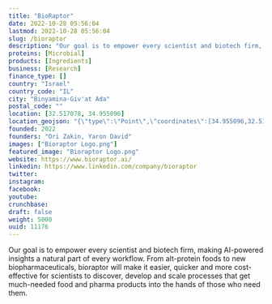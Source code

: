 ```yaml
---
title: "BioRaptor"
date: 2022-10-28 05:56:04
lastmod: 2022-10-28 05:56:04
slug: /bioraptor
description: "Our goal is to empower every scientist and biotech firm, making AI-powered insights a natural part of every workflow.  From alt-protein foods to new biopharmaceuticals, bioraptor will make it easier, quicker and more cost-effective for scientists to discover, develop and scale processes that get much-needed food and pharma products into the hands of those who need them."
proteins: [Microbial]
products: [Ingredients]
business: [Research]
finance_type: []
country: "Israel"
country_code: "IL"
city: "Binyamina-Giv'at Ada"
postal_code: ""
location: [32.517078, 34.955096]
location_geojson: "{\"type\":\"Point\",\"coordinates\":[34.955096,32.517078]}"
founded: 2022
founders: "Ori Zakin, Yaron David"
images: ["Bioraptor Logo.png"]
featured_image: "Bioraptor Logo.png"
website: https://www.bioraptor.ai/
linkedin: https://www.linkedin.com/company/bioraptor
twitter: 
instagram: 
facebook: 
youtube: 
crunchbase: 
draft: false
weight: 5000
uuid: 11176
---
```

Our goal is to empower every scientist and biotech firm, making AI-powered insights a natural part of every workflow.  From alt-protein foods to new biopharmaceuticals, bioraptor will make it easier, quicker and more cost-effective for scientists to discover, develop and scale processes that get much-needed food and pharma products into the hands of those who need them.
